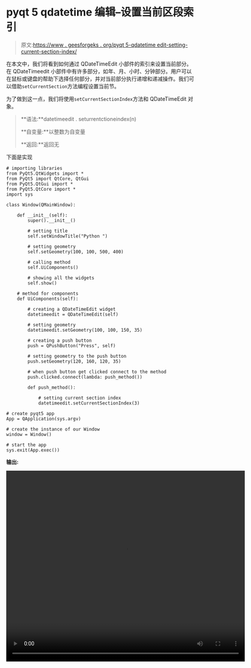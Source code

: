 # pyqt 5 qdatetime 编辑–设置当前区段索引

> 原文:[https://www . geesforgeks . org/pyqt 5-qdatetime edit-setting-current-section-index/](https://www.geeksforgeeks.org/pyqt5-qdatetimeedit-setting-current-section-index/)

在本文中，我们将看到如何通过 QDateTimeEdit 小部件的索引来设置当前部分。在 QDateTimeedit 小部件中有许多部分，如年、月、小时、分钟部分。用户可以在鼠标或键盘的帮助下选择任何部分，并对当前部分执行递增和递减操作。我们可以借助`setCurrentSection`方法编程设置当前节。

为了做到这一点，我们将使用`setCurrentSectionIndex`方法和 QDateTimeEdit 对象。

> **语法:**datetimeedit . seturrentctioneindex(n)
> 
> **自变量:**以整数为自变量
> 
> **返回:**返回无

下面是实现

```
# importing libraries
from PyQt5.QtWidgets import * 
from PyQt5 import QtCore, QtGui
from PyQt5.QtGui import * 
from PyQt5.QtCore import * 
import sys

class Window(QMainWindow):

    def __init__(self):
        super().__init__()

        # setting title
        self.setWindowTitle("Python ")

        # setting geometry
        self.setGeometry(100, 100, 500, 400)

        # calling method
        self.UiComponents()

        # showing all the widgets
        self.show()

    # method for components
    def UiComponents(self):

        # creating a QDateTimeEdit widget
        datetimeedit = QDateTimeEdit(self)

        # setting geometry
        datetimeedit.setGeometry(100, 100, 150, 35)

        # creating a push button
        push = QPushButton("Press", self)

        # setting geometry to the push button
        push.setGeometry(120, 160, 120, 35)

        # when push button get clicked connect to the method
        push.clicked.connect(lambda: push_method())

        def push_method():

            # setting current section index
            datetimeedit.setCurrentSectionIndex(3)

# create pyqt5 app
App = QApplication(sys.argv)

# create the instance of our Window
window = Window()

# start the app
sys.exit(App.exec())
```

**输出:**

<video class="wp-video-shortcode" id="video-451426-1" width="640" height="512" preload="metadata" controls=""><source type="video/mp4" src="https://media.geeksforgeeks.org/wp-content/uploads/20200712024235/Python-2020-07-12-02-41-59.mp4?_=1">[https://media.geeksforgeeks.org/wp-content/uploads/20200712024235/Python-2020-07-12-02-41-59.mp4](https://media.geeksforgeeks.org/wp-content/uploads/20200712024235/Python-2020-07-12-02-41-59.mp4)</video>
